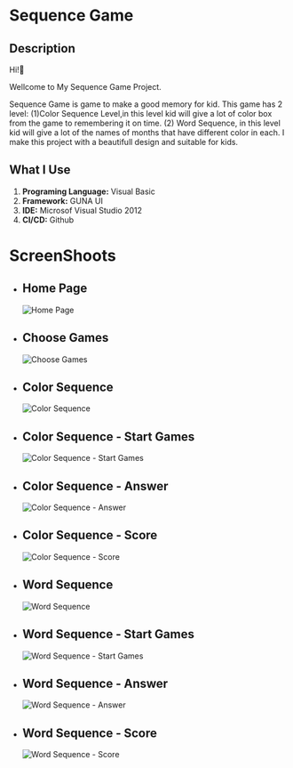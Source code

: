 # Sequence Game
<h2>Description</h2>
Hi!👋
<p>Wellcome to My Sequence Game Project.</p>
<p>Sequence Game is game to make a good memory for kid. This game has 2 level: (1)Color Sequence Level,in this level kid will give a lot of color box from the game to remembering it on time. (2) Word Sequence, in this level kid will give a lot of the names of months that have different color in each. I make this project with a beautifull design and suitable for kids.</p>

<h2>What I Use</h2>
<ol>
  <li><b>Programing Language:</b> Visual Basic</li>
  <li><b>Framework:</b> GUNA UI</li>
  <li><b>IDE:</b> Microsof Visual Studio 2012</li>
  <li><b>CI/CD:</b> Github</li>
</ol>

<h1>ScreenShoots</h1>
<ul>
    <li>
        <h2>Home Page</h2>
        <img src="https://user-images.githubusercontent.com/84588706/148630216-ce982aff-7b8b-4ee1-a802-e11f18c5485f.jpg" alt="Home Page">
    </li>
    <li>
        <h2>Choose Games</h2>
        <img src="https://user-images.githubusercontent.com/84588706/148630241-996f00c6-4295-47ab-8924-88b0efd3fc7e.jpg" alt="Choose Games">
    </li>
    <li>
        <h2>Color Sequence</h2>
        <img src="https://user-images.githubusercontent.com/84588706/148630264-b7dc68ce-8443-480f-9cd6-0182a4181a42.jpg" alt="Color Sequence">
    </li>
    <li>
        <h2>Color Sequence - Start Games</h2>
        <img src="https://user-images.githubusercontent.com/84588706/148711356-95e81898-d0d7-4fc8-bc76-c3dc3217c2d5.jpg" alt="Color Sequence - Start Games">
    </li>
    <li>
        <h2>Color Sequence - Answer</h2>
        <img src="https://user-images.githubusercontent.com/84588706/148711399-3ffe82d6-8261-438e-9b76-7bbd115439bd.jpg" alt="Color Sequence - Answer">
    </li>
    <li>
        <h2>Color Sequence - Score</h2>
        <img src="https://user-images.githubusercontent.com/84588706/148711608-8c636076-0278-429b-80a5-acd6e4b5bbc7.jpg" alt="Color Sequence - Score">
    </li>
    <li>
        <h2>Word Sequence</h2>
        <img src="https://user-images.githubusercontent.com/84588706/148711636-32cdf45c-37d4-455d-a77b-fbc85ce66585.jpg" alt="Word Sequence">
    </li>
    <li>
        <h2>Word Sequence - Start Games</h2>
        <img src="https://user-images.githubusercontent.com/84588706/148711655-4e0f996b-a088-4366-ad49-76f7e220e771.jpg" alt="Word Sequence - Start Games">
    </li>
    <li>
        <h2>Word Sequence - Answer</h2>
        <img src="https://user-images.githubusercontent.com/84588706/148711713-4c9d0d40-947c-44cc-845c-7805ff54ade4.jpg" alt="Word Sequence - Answer">
    </li>
    <li>
        <h2>Word Sequence - Score</h2>
        <img src="https://user-images.githubusercontent.com/84588706/148711753-6bccc9fc-9a4b-4520-a44b-e9b039d2be6e.jpg" alt="Word Sequence - Score">
    </li>
</ul>
